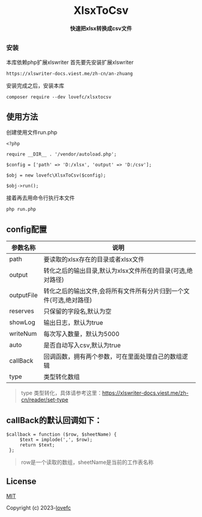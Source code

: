 <h1 align="center">XlsxToCsv</h2=1>
<h4 align="center">
    快速把xlsx转换成csv文件
</h4>    

##

### 安装
本库依赖php扩展xlswriter
首先要先安装扩展xlswriter

```
https://xlswriter-docs.viest.me/zh-cn/an-zhuang
```
安装完成之后，安装本库
```
composer require --dev lovefc/xlsxtocsv
```

## 使用方法
创建使用文件run.php

```
<?php

require __DIR__ . '/vendor/autoload.php';

$config = ['path' => 'D:/xlsx', 'output' => 'D:/csv'];

$obj = new lovefc\XlsxToCsv($config);

$obj->run();

```
接着再去用命令行执行本文件


```
php run.php
```

## config配置
|   参数名称  |   说明  |
| --- | --- |
|  path  |    要读取的xlsx存在的目录或者xlsx文件  |
|  output  |   转化之后的输出目录,默认为xlsx文件所在的目录(可选,绝对路径) |
|  outputFile  |   转化之后的输出文件,会将所有文件所有分片归到一个文件(可选,绝对路径) |
|  reserves |    只保留的字段名,默认为空  |
|  showLog  |   输出日志，默认为true |
|  writeNum  |    每次写入数量，默认为5000 |
|  auto  |    是否自动写入csv,默认为true |
|  callBack |    回调函数，拥有两个参数，可在里面处理自己的数组逻辑  |
|  type |  类型转化数组 |

> type 类型转化，具体请参考这里：https://xlswriter-docs.viest.me/zh-cn/reader/set-type

## callBack的默认回调如下：
```
$callback = function ($row, $sheetName) {
     $text = implode(',', $row);
     return $text;
 };
 ```                    
> row是一个读取的数组，sheetName是当前的工作表名称

## License

[MIT](https://opensource.org/licenses/MIT)

Copyright (c) 2023-[lovefc](http://lovefc.cn)